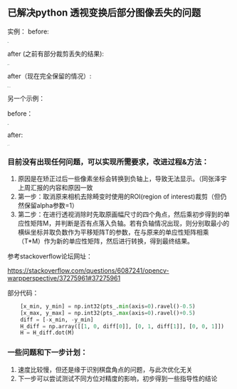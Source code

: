 ## 已解决python 透视变换后部分图像丢失的问题

实例：
before:

<img src="D:\Courses\IPP\汇报\2022.2.9\g.jpg" alt="g" style="zoom:11.5%;" />

after (之前有部分裁剪丢失的结果):

<img src="D:\Courses\IPP\汇报\2022.2.9\c_3.jpg" alt="c_3" style="zoom:14%;" />

after（现在完全保留的情况）:

<img src="D:\Courses\IPP\汇报\2022.2.9\c_test_7.jpg" alt="c_test" style="zoom:13%;" />

另一个示例：

before：

<img src="D:\Courses\IPP\汇报\2022.2.9\b.jpg" alt="b" style="zoom:13%;" />

after:

<img src="D:\Courses\IPP\汇报\2022.2.9\c_test.jpg" alt="c_test" style="zoom:9%;" />



### 目前没有出现任何问题，可以实现所需要求，改进过程&方法：

1. 原因是在矫正过后一些像素坐标会转换到负轴上，导致无法显示。（同张泽宇上周汇报的内容和原因一致
2. 第一步：取消原来相机去除畸变时使用的ROI(region of interest)裁剪（但仍然保留alpha参数=1）
3. 第二步：在进行透视消除时先取原画幅尺寸的四个角点，然后乘初步得到的单应性矩阵M，并判断是否有点落入负轴。若有负轴情况出现，则分别取最小的横纵坐标并取负数作为平移矩阵T的参数，在与原来的单应性矩阵相乘（T*M）作为新的单应性矩阵，然后进行转换，得到最终结果。

参考stackoverflow论坛网址：

https://stackoverflow.com/questions/6087241/opencv-warpperspective/37275961#37275961

部分代码：

```python
    [x_min, y_min] = np.int32(pts_.min(axis=0).ravel()-0.5)
    [x_max, y_max] = np.int32(pts_.max(axis=0).ravel()+0.5)
    diff = [-x_min, -y_min]
    H_diff = np.array([[1, 0, diff[0]], [0, 1, diff[1]], [0, 0, 1]])
    H = H_diff.dot(M)
```

### 一些问题和下一步计划：

1. 速度比较慢，但还是缘于识别棋盘角点的问题，与此次优化无关
2. 下一步可以尝试测试不同方位对精度的影响，初步得到一些指导性的结论
